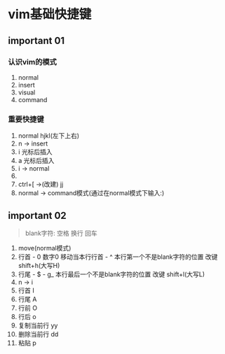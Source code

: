 # vim基础快捷键

## important 01

### 认识vim的模式

1. normal
2. insert
3. visual
4. command

### 重要快捷键

1. normal hjkl(左下上右)
2. n -> insert 
  1. i 光标后插入
  2. a 光标后插入
3. i -> normal
  1. <ESC>
  2. ctrl+[ ->(改建) jj 
4. normal -> command模式(通过在normal模式下输入:)

## important 02

> blank字符: 空格 换行 回车
1. move(normal模式)
  1. 行首
    - 0 数字0 移动当本行行首
    - ^ 本行第一个不是blank字符的位置 改键 shift+h(大写H)
  2. 行尾
    - $
    - g_ 本行最后一个不是blank字符的位置 改键 shift+l(大写L)
2. n -> i
  1. 行首 I
  2. 行尾 A
  3. 行前 O
  4. 行后 o
3. 复制当前行 yy
4. 删除当前行 dd
5. 粘贴   p